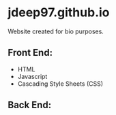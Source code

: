 # jdeep97.github.io

Website created for bio purposes.

## Front End:
  * HTML
  * Javascript
  * Cascading Style Sheets (CSS)

## Back End:
